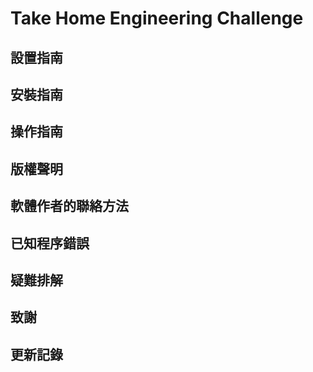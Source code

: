 # Take Home Engineering Challenge
## 設置指南
## 安裝指南
## 操作指南
## 版權聲明
## 軟體作者的聯絡方法
## 已知程序錯誤
## 疑難排解
## 致謝
## 更新記錄
